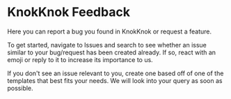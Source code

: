 # KnokKnok Feedback

Here you can report a bug you found in KnokKnok or request a feature.

To get started, navigate to Issues and search to see whether an issue similar to your bug/request has been created already. If so, react with an emoji or reply to it to increase its importance to us.

If you don't see an issue relevant to you, create one based off of one of the templates that best fits your needs. We will look into your query as soon as possible.
